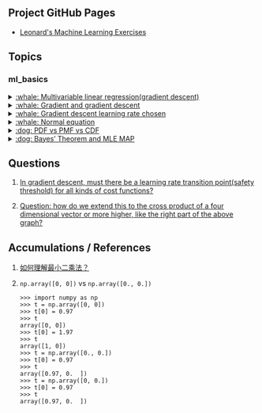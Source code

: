 ## Project GitHub Pages

- [Leonard's Machine Learning Exercises](https://lnshi.github.io/ml-exercises/)

## Topics

### ml_basics

<details>
  <summary>
    <a href="https://lnshi.github.io/ml-exercises/ml_basics_in_html/rdm001_multivariable_linear_regression_gradient_descent/multivariable_linear_regression_gradient_descent.html">
      :whale: Multivariable linear regression(gradient descent)
    </a>
  </summary>

  - Gradient descent algorithm
</details>

<details>
  <summary>
    <a href="https://lnshi.github.io/ml-exercises/ml_basics_in_html/rdm002_gradient_and_gradient_descent/gradient_and_gradient_descent.html">
      :whale: Gradient and gradient descent
    </a>
  </summary>

  - Derivative
  - Derivative and partial derivative
  - Derivative and directional derivative
  - Derivative and gradient
  - Gradient descent algorithm
</details>

<details>
  <summary>
    <a href="https://lnshi.github.io/ml-exercises/ml_basics_in_html/rdm003_gradient_descent_learning_rate_chosen/gradient_descent_learning_rate_chosen.html">
      :whale: Gradient descent learning rate chosen
    </a>
  </summary>

  - Learning rate chosen
</details>

<details>
  <summary>
    <a href="https://lnshi.github.io/ml-exercises/ml_basics_in_html/rdm004_normal_equation/normal_equation.html">
      :whale: Normal equation
    </a>
  </summary>

  - Vector addition and subtraction
  - Vector dot product (scalar product, inner product)
  - Vector cross product
  - Normal equation
</details>

<details>
  <summary>
    <a href="https://lnshi.github.io/ml-exercises/ml_basics_in_html/rdm005_PDF_PMF_CDF/PDF_PMF_CDF.html">
      :dog: PDF vs PMF vs CDF
    </a>
  </summary>

  - PDF (probability density function)
  - PMF (probability mass function)
  - CDF (cumulative distribution function)
</details>

<details>
  <summary>
    <a href="https://lnshi.github.io/ml-exercises/ml_basics_in_html/rdm006_Bayes%E2%80%99%20Theorem_and_MLE_MAP/Bayes%E2%80%99%20Theorem_and_MLE_MAP.html">
      :dog: Bayes’ Theorem and MLE MAP
    </a>
  </summary>

  - Bayes' Theorem / Bayesian inference
  - Probability Function and Likelihood Function
  - MLE (Maximum Likelihood Estimation)
  - MAP (Maximum A Posteriori probability)
</details>

## Questions

1. [In gradient descent, must there be a learning rate transition point(safety threshold) for all kinds of cost functions?](https://lnshi.github.io/ml-exercises/ml_basics_in_html/rdm003_gradient_descent_learning_rate_chosen/gradient_descent_learning_rate_chosen.html#Final-question)

2. [Question: how do we extend this to the cross product of a four dimensional vector or more higher, like the right part of the above graph?](http://localhost:8888/notebooks/ml_basics/rdm004_normal_equation/normal_equation.ipynb#Cross-product)

## Accumulations / References

1. [如何理解最小二乘法？](https://mp.weixin.qq.com/s/4e9ZiiGIOWx_ZUGjzgavWw)

2. `np.array([0, 0])` vs `np.array([0., 0.])`

    ```
    >>> import numpy as np
    >>> t = np.array([0, 0])
    >>> t[0] = 0.97
    >>> t
    array([0, 0])
    >>> t[0] = 1.97
    >>> t
    array([1, 0])
    >>> t = np.array([0., 0.])
    >>> t[0] = 0.97
    >>> t
    array([0.97, 0.  ])
    >>> t = np.array([0, 0.])
    >>> t[0] = 0.97
    >>> t
    array([0.97, 0.  ])
    ```
